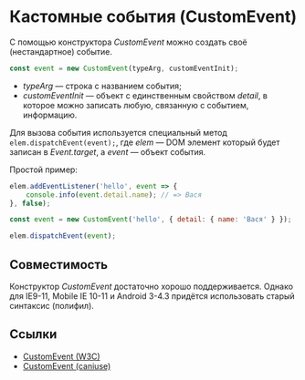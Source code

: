 # Кастомные события (CustomEvent)

С помощью конструктора _CustomEvent_ можно создать своё (нестандартное) событие.

```js
const event = new CustomEvent(typeArg, customEventInit);
```

* _typeArg_ — строка с названием события;
* _customEventInit_ — объект с единственным свойством _detail_, в которое можно записать любую,
  связанную с событием, информацию.

Для вызова события используется специальный метод `elem.dispatchEvent(event);`,
где _elem_ — DOM элемент который будет записан в _Event.target_, а _event_ — объект события.

Простой пример:

```js
elem.addEventListener('hello', event => {
    console.info(event.detail.name); // => Вася
}, false);

const event = new CustomEvent('hello', { detail: { name: 'Вася' } });

elem.dispatchEvent(event);
```

## Совместимость

Конструктор _CustomEvent_ достаточно хорошо поддерживается. Однако для IE9-11,
Mobile IE 10-11 и Android 3-4.3 придётся использовать старый синтаксис (полифил).

## Ссылки

* [CustomEvent (W3C)](https://www.w3.org/TR/dom/#interface-customevent)
* [CustomEvent (caniuse)](http://caniuse.com/#feat=customevent)
